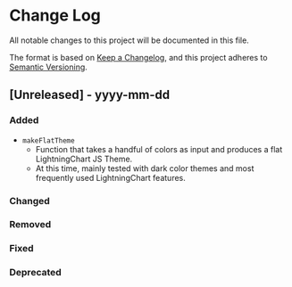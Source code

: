 # Change Log

All notable changes to this project will be documented in this file.

The format is based on [Keep a Changelog](https://keepachangelog.com/en/1.0.0/),
and this project adheres to [Semantic Versioning](https://semver.org/spec/v2.0.0.html).

## [Unreleased] - yyyy-mm-dd

### Added

- `makeFlatTheme`
    - Function that takes a handful of colors as input and produces a flat LightningChart JS Theme.
    - At this time, mainly tested with dark color themes and most frequently used LightningChart features.

### Changed

### Removed

### Fixed

### Deprecated
